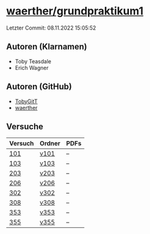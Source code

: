 # [waerther/grundpraktikum1](https://github.com/waerther/grundpraktikum1)

Letzter Commit: 08.11.2022 15:05:52

## Autoren (Klarnamen)
- Toby Teasdale
- Erich Wagner

## Autoren (GitHub)
- [TobyGitT](https://github.com/TobyGitT)
- [waerther](https://github.com/waerther)

## Versuche

|        Versuch         |                              Ordner                              |PDFs|
|------------------------|------------------------------------------------------------------|----|
|[101](../../versuch/101)|[v101](https://github.com/waerther/grundpraktikum1/tree/main/v101)|–   |
|[103](../../versuch/103)|[v103](https://github.com/waerther/grundpraktikum1/tree/main/v103)|–   |
|[203](../../versuch/203)|[v203](https://github.com/waerther/grundpraktikum1/tree/main/v203)|–   |
|[206](../../versuch/206)|[v206](https://github.com/waerther/grundpraktikum1/tree/main/v206)|–   |
|[302](../../versuch/302)|[v302](https://github.com/waerther/grundpraktikum1/tree/main/v302)|–   |
|[308](../../versuch/308)|[v308](https://github.com/waerther/grundpraktikum1/tree/main/v308)|–   |
|[353](../../versuch/353)|[v353](https://github.com/waerther/grundpraktikum1/tree/main/v353)|–   |
|[355](../../versuch/355)|[v355](https://github.com/waerther/grundpraktikum1/tree/main/v355)|–   |
